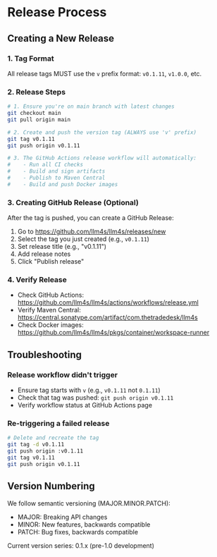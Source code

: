 # Release Process

## Creating a New Release

### 1. Tag Format
All release tags MUST use the `v` prefix format: `v0.1.11`, `v1.0.0`, etc.

### 2. Release Steps

```bash
# 1. Ensure you're on main branch with latest changes
git checkout main
git pull origin main

# 2. Create and push the version tag (ALWAYS use 'v' prefix)
git tag v0.1.11
git push origin v0.1.11

# 3. The GitHub Actions release workflow will automatically:
#    - Run all CI checks
#    - Build and sign artifacts
#    - Publish to Maven Central
#    - Build and push Docker images
```

### 3. Creating GitHub Release (Optional)

After the tag is pushed, you can create a GitHub Release:

1. Go to https://github.com/llm4s/llm4s/releases/new
2. Select the tag you just created (e.g., `v0.1.11`)
3. Set release title (e.g., "v0.1.11")
4. Add release notes
5. Click "Publish release"

### 4. Verify Release

- Check GitHub Actions: https://github.com/llm4s/llm4s/actions/workflows/release.yml
- Verify Maven Central: https://central.sonatype.com/artifact/com.thetradedesk/llm4s
- Check Docker images: https://github.com/llm4s/llm4s/pkgs/container/workspace-runner

## Troubleshooting

### Release workflow didn't trigger

- Ensure tag starts with `v` (e.g., `v0.1.11` not `0.1.11`)
- Check that tag was pushed: `git push origin v0.1.11`
- Verify workflow status at GitHub Actions page

### Re-triggering a failed release

```bash
# Delete and recreate the tag
git tag -d v0.1.11
git push origin :v0.1.11
git tag v0.1.11
git push origin v0.1.11
```

## Version Numbering

We follow semantic versioning (MAJOR.MINOR.PATCH):
- MAJOR: Breaking API changes
- MINOR: New features, backwards compatible
- PATCH: Bug fixes, backwards compatible

Current version series: 0.1.x (pre-1.0 development)